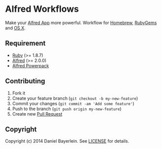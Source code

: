 # Alfred Workflows

Make your [Alfred App](http://www.alfredapp.com) more powerful. Workflow for
[Homebrew](./homebrew), [RubyGems](./rubygems) and
[OS X](./rebuild-launchservices).

## Requirement

* [Ruby](http://www.ruby-lang.org) (>= 1.8.7)
* [Alfred](http://www.alfredapp.com) (>= 2.0.0)
* [Alfred Powerpack](http://www.alfredapp.com/powerpack/)

## Contributing

1. Fork it
2. Create your feature branch (`git checkout -b my-new-feature`)
3. Commit your changes (`git commit -am 'Add some feature'`)
4. Push to the branch (`git push origin my-new-feature`)
5. Create new [Pull Request](../../pull/new/master)

## Copyright

Copyright (c) 2014 Daniel Bayerlein. See [LICENSE](./LICENSE.md) for details.
